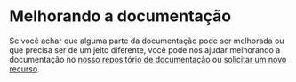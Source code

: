 # Melhorando a documentação

Se você achar que alguma parte da documentação pode ser melhorada ou que precisa ser de um jeito diferente, você pode nos ajudar melhorando a documentação no <a href="https://www.github.com/fabula-ui/docs" target="_blank">nosso repositório de documentação</a> ou [solicitar um novo recurso](#requesting-features).